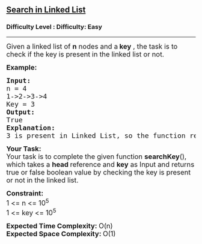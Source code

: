 <h2><a href="https://www.geeksforgeeks.org/problems/search-in-linked-list-1664434326/1?utm_source=youtube&utm_medium=collab_striver_ytdescription&utm_campaign=search-in-linked-list-1664434326">Search in Linked List</a></h2><h3>Difficulty Level : Difficulty: Easy</h3><hr><div class="problems_problem_content__Xm_eO" style="user-select: auto;"><p style="user-select: auto;"><span style="font-size: 18px; user-select: auto;">Given a linked list of <strong style="user-select: auto;">n</strong> nodes and a<strong style="user-select: auto;"> key</strong> , the task is to check if the key&nbsp;is present in the linked list or&nbsp;not.</span></p>
<p style="user-select: auto;"><strong style="user-select: auto;"><span style="font-size: 18px; user-select: auto;">Example:</span></strong></p>
<pre style="user-select: auto;"><strong style="user-select: auto;"><span style="font-size: 18px; user-select: auto;">Input:
</span></strong><span style="font-size: 18px; user-select: auto;">n = 4
1-&gt;2-&gt;3-&gt;4
Key = 3
<strong style="user-select: auto;">Output:
</strong>True
<strong style="user-select: auto;">Explanation:</strong>
3 is present in Linked List, so the function returns true.</span></pre>
<p style="user-select: auto;"><strong style="user-select: auto;"><span style="font-size: 18px; user-select: auto;">Your Task:</span></strong><br style="user-select: auto;"><span style="font-size: 18px; user-select: auto;">Your task is to complete the given function <strong style="user-select: auto;">searchKey</strong>(), which takes a <strong style="user-select: auto;">head </strong>reference and <strong style="user-select: auto;">key</strong> as Input&nbsp;and returns true or false boolean value by checking the key is present or not in the linked list.</span></p>
<p style="user-select: auto;"><span style="font-size: 18px; user-select: auto;"><strong style="user-select: auto;">Constraint:</strong><br style="user-select: auto;">1 &lt;= n &lt;= 10<sup style="user-select: auto;">5</sup><br style="user-select: auto;">1 &lt;= key &lt;= 10<sup style="user-select: auto;">5</sup></span></p>
<p style="user-select: auto;"><strong style="user-select: auto;"><span style="font-size: 18px; user-select: auto;">Expected Time Complexity: </span></strong><span style="font-size: 18px; user-select: auto;">O(n)</span><br style="user-select: auto;"><strong style="user-select: auto;"><span style="font-size: 18px; user-select: auto;">Expected Space Complexity: </span></strong><span style="font-size: 18px; user-select: auto;">O(1)</span></p></div>